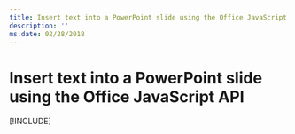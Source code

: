 ```yaml
---
title: Insert text into a PowerPoint slide using the Office JavaScript API
description: ''
ms.date: 02/28/2018
---
```


# Insert text into a PowerPoint slide using the Office JavaScript API

[!INCLUDE[](../includes/powerpoint-tutorial-insert-text.md)]